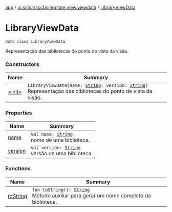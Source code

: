 [app](../../index.md) / [io.schiar.tccboilerplate.view.viewdata](../index.md) / [LibraryViewData](./index.md)

# LibraryViewData

`data class LibraryViewData`

Representação das bibliotecas do ponto de vista da visão.

### Constructors

| Name | Summary |
|---|---|
| [&lt;init&gt;](-init-.md) | `LibraryViewData(name: `[`String`](https://kotlinlang.org/api/latest/jvm/stdlib/kotlin/-string/index.html)`, version: `[`String`](https://kotlinlang.org/api/latest/jvm/stdlib/kotlin/-string/index.html)`)`<br>Representação das bibliotecas do ponto de vista da visão. |

### Properties

| Name | Summary |
|---|---|
| [name](name.md) | `val name: `[`String`](https://kotlinlang.org/api/latest/jvm/stdlib/kotlin/-string/index.html)<br>nome de uma biblioteca. |
| [version](version.md) | `val version: `[`String`](https://kotlinlang.org/api/latest/jvm/stdlib/kotlin/-string/index.html)<br>versão de uma biblioteca. |

### Functions

| Name | Summary |
|---|---|
| [toString](to-string.md) | `fun toString(): `[`String`](https://kotlinlang.org/api/latest/jvm/stdlib/kotlin/-string/index.html)<br>Método auxiliar para gerar um nome completo da biblioteca. |
